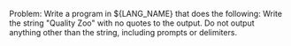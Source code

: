 Problem:
Write a program in ${LANG_NAME} that does the following:
Write the string "Quality Zoo" with no quotes to the output.
Do not output anything other than the string, including prompts or delimiters.